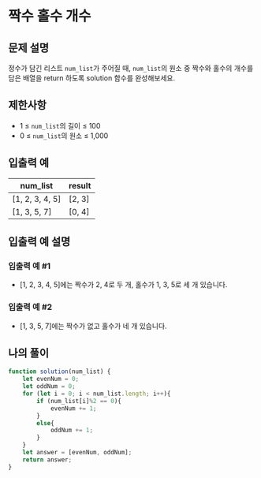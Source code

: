 # 짝수 홀수 개수

## 문제 설명
정수가 담긴 리스트 `num_list`가 주어질 때, `num_list`의 원소 중 짝수와 홀수의 개수를 담은 배열을 return 하도록 solution 함수를 완성해보세요.

## 제한사항
- 1 ≤ `num_list`의 길이 ≤ 100
- 0 ≤ `num_list`의 원소 ≤ 1,000

## 입출력 예
|num_list|result|
|--------|--------|
|[1, 2, 3, 4, 5]|[2, 3]|
|[1, 3, 5, 7]|[0, 4]|

## 입출력 예 설명

### 입출력 예 #1
- [1, 2, 3, 4, 5]에는 짝수가 2, 4로 두 개, 홀수가 1, 3, 5로 세 개 있습니다.

### 입출력 예 #2
- [1, 3, 5, 7]에는 짝수가 없고 홀수가 네 개 있습니다.

## 나의 풀이
```js
function solution(num_list) {
    let evenNum = 0;
    let oddNum = 0;
    for (let i = 0; i < num_list.length; i++){
        if (num_list[i]%2 == 0){
            evenNum += 1;
        }
        else{
            oddNum += 1;
        }
    }
    let answer = [evenNum, oddNum];
    return answer;
}
```

